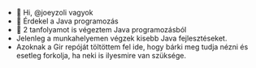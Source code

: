 - 👋 Hi, @joeyzoli vagyok
- 👀 Érdekel a Java programozás
- 🌱 2 tanfolyamot is végeztem Java programozásból
- Jelenleg a munkahelyemen végzek kisebb Java fejlesztéseket.
- Azoknak a Gir repóját töltöttem fel ide, hogy bárki meg tudja nézni és esetleg forkolja, ha neki is ilyesmire van szüksége.

<!---
joeyzoli/joeyzoli is a ✨ special ✨ repository because its `README.md` (this file) appears on your GitHub profile.
You can click the Preview link to take a look at your changes.
--->

